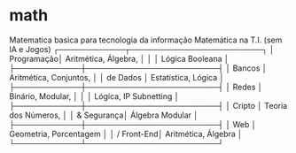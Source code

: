 # math
Matematica basica para tecnologia da informação
      Matemática na T.I. (sem IA e Jogos)
      ┌────────────┬────────────────────────┐
      │ Programação│ Aritmética, Álgebra,   │
      │            │ Lógica Booleana        │
      ├────────────┼────────────────────────┤
      │ Bancos     │ Aritmética, Conjuntos, │
      │ de Dados   │ Estatística, Lógica    │
      ├────────────┼────────────────────────┤
      │ Redes      │ Binário, Modular,      │
      │            │ Lógica, IP Subnetting  │
      ├────────────┼────────────────────────┤
      │ Cripto     │ Teoria dos Números,    │
      │ & Segurança│ Álgebra Modular        │
      ├────────────┼────────────────────────┤
      │ Web        │ Geometria, Porcentagem │
      │ / Front-End│ Aritmética, Álgebra    │
      └────────────┴────────────────────────┘
